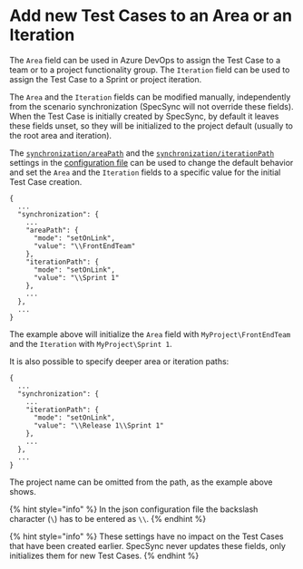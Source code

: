 # Add new Test Cases to an Area or an Iteration

The `Area` field can be used in Azure DevOps to assign the Test Case to a team or to a project functionality group. The `Iteration` field can be used to assign the Test Case to a Sprint or project iteration.

The `Area` and the `Iteration` fields can be modified manually, independently from the scenario synchronization \(SpecSync will not override these fields\). When the Test Case is initially created by SpecSync, by default it leaves these fields unset, so they will be initialized to the project default \(usually to the root area and iteration\).

The [`synchronization/areaPath`](../../reference/configuration/configuration-synchronization/configuration-synchronization-areapath.md) and the [`synchronization/iterationPath`](../../reference/configuration/configuration-synchronization/configuration-synchronization-iterationpath.md) settings in the [configuration file](../../reference/configuration/) can be used to change the default behavior and set the `Area` and the `Iteration` fields to a specific value for the initial Test Case creation.

```text
{
  ...
  "synchronization": {
    ...
    "areaPath": {
      "mode": "setOnLink",
      "value": "\\FrontEndTeam"
    },
    "iterationPath": {
      "mode": "setOnLink",
      "value": "\\Sprint 1"
    },
    ...
  },
  ...
}
```

The example above will initialize the `Area` field with `MyProject\FrontEndTeam` and the `Iteration` with `MyProject\Sprint 1`.

It is also possible to specify deeper area or iteration paths:

```text
{
  ...
  "synchronization": {
    ...
    "iterationPath": {
      "mode": "setOnLink",
      "value": "\\Release 1\\Sprint 1"
    },
    ...
  },
  ...
}
```

The project name can be omitted from the path, as the example above shows.

{% hint style="info" %}
In the json configuration file the backslash character \(`\`\) has to be entered as `\\`.
{% endhint %}

{% hint style="info" %}
These settings have no impact on the Test Cases that have been created earlier. SpecSync never updates these fields, only initializes them for new Test Cases.
{% endhint %}
